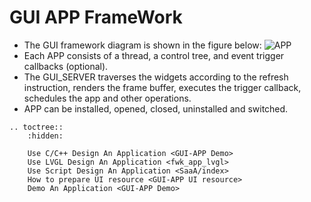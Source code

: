# **GUI APP FrameWork**

  +  The GUI framework diagram is shown in the figure below:
![APP](https://foruda.gitee.com/images/1669962011556176197/5cf9c62c_10088396.png "app.png")
  +  Each APP consists of a thread, a control tree, and event trigger callbacks (optional).
  +  The GUI_SERVER traverses the widgets according to the refresh instruction, renders the frame buffer, executes the trigger callback, schedules the app and other operations.
  +  APP can be installed, opened, closed, uninstalled and switched.


```eval_rst
.. toctree::
    :hidden:

    Use C/C++ Design An Application <GUI-APP Demo>
    Use LVGL Design An Application <fwk_app_lvgl>
    Use Script Design An Application <SaaA/index>
    How to prepare UI resource <GUI-APP UI resource>
    Demo An Application <GUI-APP Demo>
```